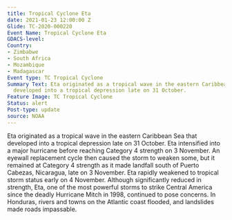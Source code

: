 ```yaml
---
title: Tropical Cyclone Eta
date: 2021-01-23 12:00:00 Z
Glide: TC-2020-000220
Event Name: Tropical Cyclone Eta
GDACS-level: 
Country:
- Zimbabwe
- South Africa
- Mozambique
- Madagascar
Event type: TC Tropical Cyclone
Summary Text: Eta originated as a tropical wave in the eastern Caribbean Sea that
  developed into a tropical depression late on 31 October.
Feature Image: TC Tropical Cyclone
Status: alert
Post-type: update
source: NOAA
---
```


Eta originated as a tropical wave in the eastern Caribbean Sea that developed into a tropical depression late on 31 October. Eta intensified into a major hurricane before reaching Category 4 strength on 3 November. An eyewall replacement cycle then caused the storm to weaken some, but it remained at Category 4 strength as it made landfall south of Puerto Cabezas, Nicaragua, late on 3 November. Eta rapidly weakened to tropical storm status early on 4 November. Although significantly reduced in strength, Eta, one of the most powerful storms to strike Central America since the deadly Hurricane Mitch in 1998, continued to pose concerns. In Honduras, rivers and towns on the Atlantic coast flooded, and landslides made roads impassable.
